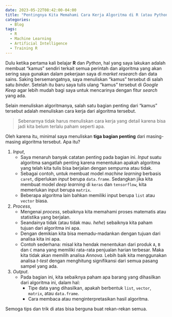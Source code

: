 ```yaml
---
date: 2023-05-22T08:42:00-04:00
title: "Pentingnya Kita Memahami Cara Kerja Algoritma di R (atau Python)"
categories:
  - Blog
tags:
  - R
  - Machine Learning
  - Artificial Intelligence
  - Training R
---
```


Dulu ketika pertama kali belajar **R** dan *Python*, hal yang saya
lakukan adalah membuat “kamus” sendiri terkait semua perintah dan
algoritma yang akan sering saya gunakan dalam pekerjaan saya di *market
research* dan data sains. Saking bersemangatnya, saya menuliskan “kamus”
tersebut di salah satu *binder*. Setelah itu baru saya tulis ulang
“kamus” tersebut di *Google Keep* agar lebih mudah bagi saya untuk
mencarinya dengan fitur *search* yang ada.

Selain menuliskan algoritmanya, salah satu bagian penting dari “kamus”
tersebut adalah menuliskan cara kerja dari algoritma tersebut.

> Sebenarnya tidak harus menuliskan cara kerja yang detail karena bisa
> jadi kita belum terlalu paham seperti apa.

Oleh karena itu, minimal saya menuliskan **tiga bagian penting** dari
masing-masing algoritma tersebut. Apa itu?

1.  *Input*,
    - Saya menaruh banyak catatan penting pada bagian ini. *Input* suatu
      algoritma sangatlah penting karena menentukan apakah algoritma
      yang telah kita tulis bisa berjalan dengan sempurna atau tidak.
    - Sebagai contoh, untuk membuat model *machine learning* berbasis
      `caret`, diperlukan *input* berupa `data.frame`. Sedangkan jika
      kita membuat model *deep learning* di `keras` dan `tensorflow`,
      kita memerlukan input berupa `matrix`.
    - Beberapa algoritma lain bahkan memiliki input berupa `list` atau
      `vector` biasa.
2.  *Process*,
    - Mengenai *process*, sebaiknya kita memahami proses matematis atau
      statistika yang berjalan.
    - Seandainya tidak (atau tidak mau. *hehe*) sebaiknya kita paham
      tujuan dari algoritma ini apa.
    - Dengan demikian kita bisa memadu-madankan dengan tujuan dari
      analisa kita ini apa.
    - Contoh sederhana: misal kita hendak menentukan dari produk `A`,
      `B` dan `C` mana yang memiliki rata-rata penjualan harian
      terbesar. Maka kita tidak akan memilih analisa *Annova*. Lebih
      baik kita menggunakan analisa *t-test* dengan menghitung
      signifikansi dari semua pasang sampel yang ada.
3.  *Output*.
    - Pada bagian ini, kita sebaiknya paham apa barang yang dihasilkan
      dari algoritma ini, dalam hal:
      - Tipe data yang dihasilkan, apakah berbentuk `list`, `vector`,
        `matrix`, atau `data.frame`.
      - Cara membaca atau menginterpretasikan hasil algoritma.

Semoga tips dan trik di atas bisa berguna buat rekan-rekan semua.
